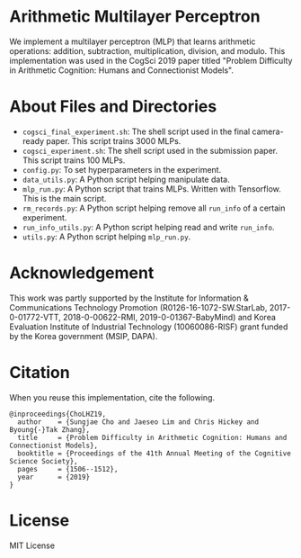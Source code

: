 # Arithmetic Multilayer Perceptron
We implement a multilayer perceptron (MLP) that learns arithmetic operations: addition, subtraction, multiplication, division, and modulo. This implementation was used in the CogSci 2019 paper titled "Problem Difficulty in Arithmetic Cognition: Humans and Connectionist Models".

# About Files and Directories

- `cogsci_final_experiment.sh`: The shell script used in the final camera-ready paper. This script trains 3000 MLPs.
- `cogsci_experiment.sh`: The shell script used in the submission paper. This script trains 100 MLPs.
- `config.py`: To set hyperparameters in the experiment.
- `data_utils.py`: A Python script helping manipulate data.
- `mlp_run.py`: A Python script that trains MLPs. Written with Tensorflow. This is the main script.
- `rm_records.py`: A Python script helping remove all `run_info` of a certain experiment.
- `run_info_utils.py`: A Python script helping read and write `run_info`.
- `utils.py`: A Python script helping `mlp_run.py`.

# Acknowledgement

This work was partly supported by the Institute for Information & Communications Technology Promotion (R0126-16-1072-SW.StarLab, 2017-0-01772-VTT, 2018-0-00622-RMI, 2019-0-01367-BabyMind) and Korea Evaluation Institute of Industrial Technology (10060086-RISF) grant funded by the Korea government (MSIP, DAPA).

# Citation

When you reuse this implementation, cite the following.

```
@inproceedings{ChoLHZ19,
  author    = {Sungjae Cho and Jaeseo Lim and Chris Hickey and Byoung{-}Tak Zhang},
  title     = {Problem Difficulty in Arithmetic Cognition: Humans and Connectionist Models},
  booktitle = {Proceedings of the 41th Annual Meeting of the Cognitive Science Society},
  pages     = {1506--1512},
  year      = {2019}
}
```

# License

MIT License
